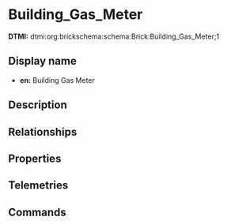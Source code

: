 # Building_Gas_Meter
**DTMI:** dtmi:org:brickschema:schema:Brick:Building_Gas_Meter;1
## Display name
- **en:** Building Gas Meter
## Description
## Relationships
## Properties
## Telemetries
## Commands
